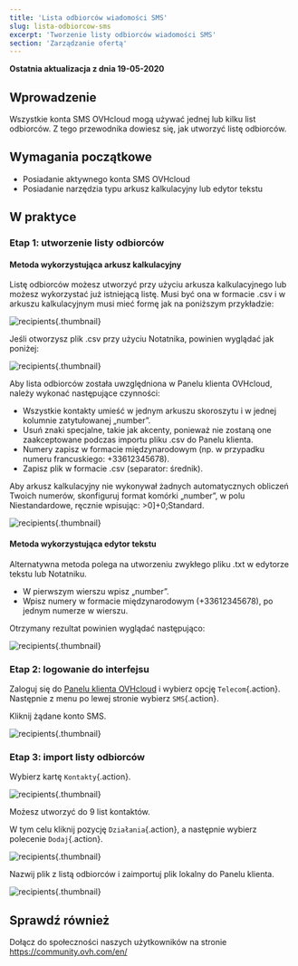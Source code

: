 ```yaml
---
title: 'Lista odbiorców wiadomości SMS'
slug: lista-odbiorcow-sms
excerpt: 'Tworzenie listy odbiorców wiadomości SMS'
section: 'Zarządzanie ofertą'
---
```


**Ostatnia aktualizacja z dnia 19-05-2020**

## Wprowadzenie

Wszystkie konta SMS OVHcloud mogą używać jednej lub kilku list odbiorców. Z tego przewodnika dowiesz się, jak utworzyć listę odbiorców.

## Wymagania początkowe
- Posiadanie aktywnego konta SMS OVHcloud
- Posiadanie narzędzia typu arkusz kalkulacyjny lub edytor tekstu

## W praktyce

### Etap 1: utworzenie listy odbiorców

#### Metoda wykorzystująca arkusz kalkulacyjny

Listę odbiorców możesz utworzyć przy użyciu arkusza kalkulacyjnego lub możesz wykorzystać już istniejącą listę. Musi być ona w formacie .csv i w arkuszu kalkulacyjnym musi mieć formę jak na poniższym przykładzie:

![recipients](images/img_4831.jpg){.thumbnail}

Jeśli otworzysz plik .csv przy użyciu Notatnika, powinien wyglądać jak poniżej:

![recipients](images/sms-recipientlist-1.png){.thumbnail}

Aby lista odbiorców została uwzględniona w Panelu klienta OVHcloud, należy wykonać następujące czynności:

- Wszystkie kontakty umieść w jednym arkuszu skoroszytu i w jednej kolumnie zatytułowanej „number”.
- Usuń znaki specjalne, takie jak akcenty, ponieważ nie zostaną one zaakceptowane podczas importu pliku .csv do Panelu klienta.
- Numery zapisz w formacie międzynarodowym (np. w przypadku numeru francuskiego: +33612345678).
- Zapisz plik w formacie .csv (separator: średnik).

Aby arkusz kalkulacyjny nie wykonywał żadnych automatycznych obliczeń Twoich numerów, skonfiguruj format komórki „number”, w polu Niestandardowe, ręcznie wpisując: >0]+0;Standard.

![recipients](images/sms-recipientlist-2.png){.thumbnail}


#### Metoda wykorzystująca edytor tekstu

Alternatywna metoda polega na utworzeniu zwykłego pliku .txt w edytorze tekstu lub Notatniku.

- W pierwszym wierszu wpisz „number”.
- Wpisz numery w formacie międzynarodowym (+33612345678), po jednym numerze w wierszu.

Otrzymany rezultat powinien wyglądać następująco:

![recipients](images/sms-recipientlist-1.png){.thumbnail}


### Etap 2: logowanie do interfejsu

Zaloguj się do [Panelu klienta OVHcloud](https://www.ovh.com/auth/?action=gotomanager) i wybierz opcję `Telecom`{.action}. Następnie z menu po lewej stronie wybierz `SMS`{.action}.

Kliknij żądane konto SMS.

![recipients](images/sms-recipientlist-3.png){.thumbnail}


### Etap 3: import listy odbiorców

Wybierz kartę `Kontakty`{.action}.

![recipients](images/sms-recipientlist-4.png){.thumbnail}

Możesz utworzyć do 9 list kontaktów.

W tym celu kliknij pozycję `Działania`{.action}, a następnie wybierz polecenie `Dodaj`{.action}.

![recipients](images/sms-recipientlist-5.png){.thumbnail}

Nazwij plik z listą odbiorców i zaimportuj plik lokalny do Panelu klienta.

![recipients](images/sms-recipientlist-6.png){.thumbnail}

## Sprawdź również

Dołącz do społeczności naszych użytkowników na stronie <https://community.ovh.com/en/>
